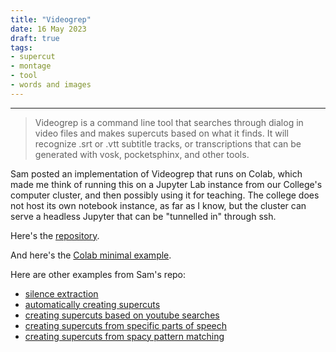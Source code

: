 ```yaml
---
title: "Videogrep"
date: 16 May 2023
draft: true
tags:
- supercut
- montage
- tool
- words and images
---
```

---

>Videogrep is a command line tool that searches through dialog in video files and makes supercuts based on what it finds. It will recognize .srt or .vtt subtitle tracks, or transcriptions that can be generated with vosk, pocketsphinx, and other tools.

Sam posted an implementation of Videogrep that runs on Colab, which made me think of running this on a Jupyter Lab instance from our College's computer cluster, and then possibly using it for teaching. The college does not host its own notebook instance, as far as I know, but the cluster can serve a headless Jupyter that can be "tunnelled in" through ssh.

Here's the [repository](https://github.com/antiboredom/videogrep).

And here's the [Colab minimal example](https://t.co/QGKTLxOZ52).

Here are other examples from Sam's repo:

-   [silence extraction](https://github.com/antiboredom/videogrep/blob/master/examples/only_silence.py)
-   [automatically creating supercuts](https://github.com/antiboredom/videogrep/blob/master/examples/auto_supercut.py)
-   [creating supercuts based on youtube searches](https://github.com/antiboredom/videogrep/blob/master/examples/auto_youtube.py)
-   [creating supercuts from specific parts of speech](https://github.com/antiboredom/videogrep/blob/master/examples/parts_of_speech.py)
-   [creating supercuts from spacy pattern matching](https://github.com/antiboredom/videogrep/blob/master/examples/pattern_matcher.py)